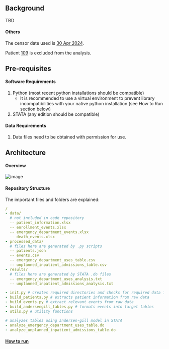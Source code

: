 ## Background

TBD

#### Others

The censor date used is <u>30 Apr 2024</u>.

Patient <u>109</u> is excluded from the analysis.



## Pre-requisites

#### Software Requirements

1) Python (most recent python installations should be compatible)
   - It is recommended to use a virtual environment to prevent library incompatibilities with your native python installation (see <a name="how_to_run">How to Run</a> section below)
2) STATA (any edition should be compatible)

#### Data Requirements

1. Data files need to be obtained with permission for use.



## Architecture

#### Overview

![image](https://github.com/user-attachments/assets/4d8eda9e-4589-414f-a07f-0f6f411c7a51)

#### Repository Structure

The important files and folders are explained:

```yaml
/
- data/
  # not included in code repository
  -- patient_information.xlsx
  -- enrollment_events.xlsx
  -- emergency_department_events.xlsx
  -- death_events.xlsx
- processed_data/
  # files here are generated by .py scripts
  -- patients.json
  -- events.csv
  -- emergency_department_uses_table.csv
  -- unplanned_inpatient_admissions_table.csv
- results/
  # files here are generated by STATA .do files
  -- emergency_department_uses_analysis.txt
  -- unplanned_inpatient_admissions_analysis.txt

- init.py # creates required directories and checks for required data files
- build_patients.py # extracts patient information from raw data
- build_events.py # extract relevant events from raw data
- build_andersengill_tables.py # formats events into target tables
- utils.py # utility functions

# analyzes tables using andersen-gill model in STATA
- analyze_emergency_department_uses_table.do 
- analyze_unplanned_inpatient_admissions_table.do

```



#### [How to run](#how_to_run)
